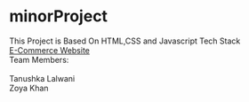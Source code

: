 # minorProject
This Project is Based On HTML,CSS and Javascript Tech Stack
<br>
[E-Commerce Website](https://tanushka11.github.io/minorProject/)
<br>
Team Members: <br> <br> Tanushka Lalwani <br> Zoya Khan
